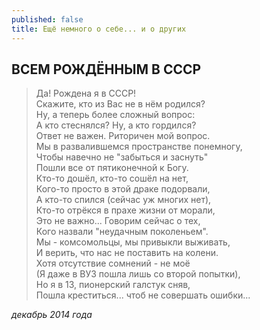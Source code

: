 ```yaml
---
published: false
title: Ещё немного о себе... и о других
---
```

## ВСЕМ РОЖДЁННЫМ В СССР

> Да! Рождена я в СССР!   
> Скажите, кто из Вас не в нём родился?   
> Ну, а теперь более сложный вопрос:   
> А кто стеснялся? Ну, а кто гордился?   
> Ответ не важен. Риторичен мой вопрос.   
> Мы в развалившемся пространстве понемногу,  
> Чтобы навечно не "забыться и заснуть"  
> Пошли все от пятиконечной к Богу.  
> Кто-то дошёл, кто-то сошёл на нет,  
> Кого-то просто в этой драке подорвали,  
> А кто-то спился (сейчас уж многих нет),  
> Кто-то отрёкся в прахе жизни от морали,  
> Это не важно... Говорим сейчас о тех,  
> Кого назвали "неудачным поколеньем".  
> Мы - комсомольцы, мы привыкли выживать,  
> И верить, что нас не поставить на колени.  
> Хотя отсутствие сомнений - не моё  
> (Я даже в ВУЗ пошла лишь со второй попытки),  
> Но я в 13, пионерский галстук сняв,  
> Пошла креститься... чтоб не совершать ошибки...  

_декабрь 2014 года_



